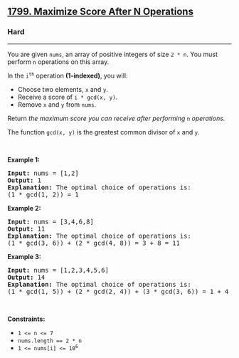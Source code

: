 <h2><a href="https://leetcode.com/problems/maximize-score-after-n-operations/">1799. Maximize Score After N Operations</a></h2><h3>Hard</h3><hr><div bis_skin_checked="1"><p>You are given <code>nums</code>, an array of positive integers of size <code>2 * n</code>. You must perform <code>n</code> operations on this array.</p>

<p>In the <code>i<sup>th</sup></code> operation <strong>(1-indexed)</strong>, you will:</p>

<ul>
	<li>Choose two elements, <code>x</code> and <code>y</code>.</li>
	<li>Receive a score of <code>i * gcd(x, y)</code>.</li>
	<li>Remove <code>x</code> and <code>y</code> from <code>nums</code>.</li>
</ul>

<p>Return <em>the maximum score you can receive after performing </em><code>n</code><em> operations.</em></p>

<p>The function <code>gcd(x, y)</code> is the greatest common divisor of <code>x</code> and <code>y</code>.</p>

<p>&nbsp;</p>
<p><strong class="example">Example 1:</strong></p>

<pre><strong>Input:</strong> nums = [1,2]
<strong>Output:</strong> 1
<strong>Explanation:</strong>&nbsp;The optimal choice of operations is:
(1 * gcd(1, 2)) = 1
</pre>

<p><strong class="example">Example 2:</strong></p>

<pre><strong>Input:</strong> nums = [3,4,6,8]
<strong>Output:</strong> 11
<strong>Explanation:</strong>&nbsp;The optimal choice of operations is:
(1 * gcd(3, 6)) + (2 * gcd(4, 8)) = 3 + 8 = 11
</pre>

<p><strong class="example">Example 3:</strong></p>

<pre><strong>Input:</strong> nums = [1,2,3,4,5,6]
<strong>Output:</strong> 14
<strong>Explanation:</strong>&nbsp;The optimal choice of operations is:
(1 * gcd(1, 5)) + (2 * gcd(2, 4)) + (3 * gcd(3, 6)) = 1 + 4 + 9 = 14
</pre>

<p>&nbsp;</p>
<p><strong>Constraints:</strong></p>

<ul>
	<li><code>1 &lt;= n &lt;= 7</code></li>
	<li><code>nums.length == 2 * n</code></li>
	<li><code>1 &lt;= nums[i] &lt;= 10<sup>6</sup></code></li>
</ul>
</div>